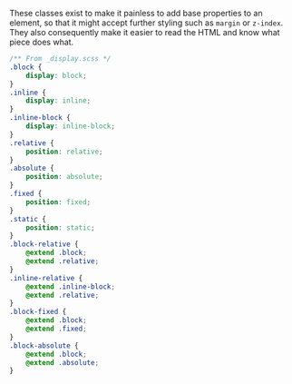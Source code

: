 These classes exist to make it painless to add base properties to an element, so that it might accept further styling such as `margin` or `z-index`. They also consequently make it easier to read the HTML and know what piece does what.

```scss
/** From _display.scss */
.block {
	display: block;
}
.inline {
	display: inline;
}
.inline-block {
	display: inline-block;
}
.relative {
	position: relative;
}
.absolute {
	position: absolute;
}
.fixed {
	position: fixed;
}
.static {
	position: static;
}
.block-relative {
	@extend .block;
	@extend .relative;
}
.inline-relative {
	@extend .inline-block;
	@extend .relative;
}
.block-fixed {
	@extend .block;
	@extend .fixed;
}
.block-absolute {
	@extend .block;
	@extend .absolute;
}
```
